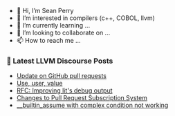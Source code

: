 - 👋 Hi, I’m Sean Perry
- 👀 I’m interested in compilers (c++, COBOL, llvm)
- 🌱 I’m currently learning ...
- 💞️ I’m looking to collaborate on ...
- 📫 How to reach me ...

<!---
s66perry/s66perry is a ✨ special ✨ repository because its `README.md` (this file) appears on your GitHub profile.
You can click the Preview link to take a look at your changes.
--->
### 📕 Latest LLVM Discourse Posts

<!-- DISCOURSE-LLVM:START -->
- [Update on GitHub pull requests](https://discourse.llvm.org/t/update-on-github-pull-requests/71540?page=5#post_83)
- [Use, user, value](https://discourse.llvm.org/t/use-user-value/73298#post_2)
- [RFC: Improving lit&#39;s debug output](https://discourse.llvm.org/t/rfc-improving-lits-debug-output/72839?page=3#post_52)
- [Changes to Pull Request Subscription System](https://discourse.llvm.org/t/changes-to-pull-request-subscription-system/73296#post_4)
- [__builtin_assume with complex condition not working](https://discourse.llvm.org/t/builtin-assume-with-complex-condition-not-working/73267#post_9)
<!-- DISCOURSE-LLVM:END -->
